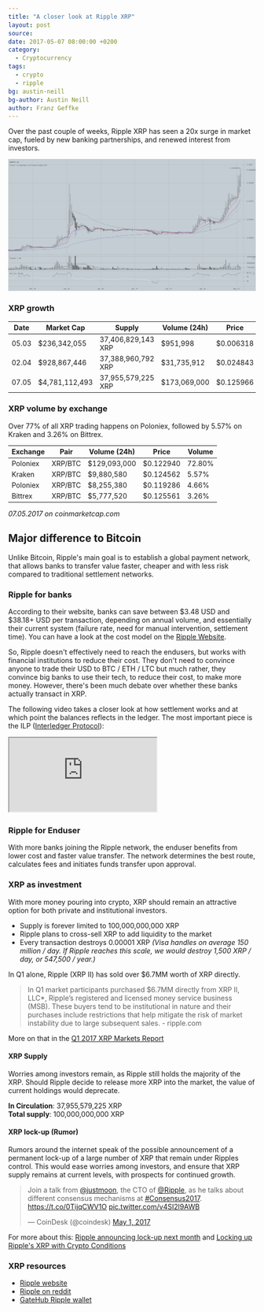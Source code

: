 ```yaml
---
title: "A closer look at Ripple XRP"
layout: post
source:
date: 2017-05-07 08:00:00 +0200
category:
  - Cryptocurrency
tags:
  - crypto
  - ripple
bg: austin-neill
bg-author: Austin Neill
author: Franz Geffke
---
```


Over the past couple of weeks, Ripple XRP has seen a 20x surge in market cap, fueled by new banking partnerships, and renewed interest from investors.

<img alt="Ripple cost savings" class="stock" src="/assets/content/2017/whats-up-with-ripple-xrp-this-may-2017_01.png">

### XRP growth

| Date  | Market Cap     | Supply             | Volume (24h) | Price     |
|-------|----------------|--------------------|--------------|-----------|
| 05.03 | $236,342,055   | 37,406,829,143 XRP | $951,998     | $0.006318 |
| 02.04 | $928,867,446   | 37,388,960,792 XRP | $31,735,912  | $0.024843 |
| 07.05 | $4,781,112,493 | 37,955,579,225 XRP | $173,069,000 | $0.125966 |

### XRP volume by exchange

Over 77% of all XRP trading happens on Poloniex, followed by 5.57% on Kraken and 3.26% on Bittrex.

| Exchange | Pair | Volume (24h) | Price | Volume |
|-------|----------------|--------------------|--------------|-----------|
| Poloniex | XRP/BTC | $129,093,000 | $0.122940 | 72.80% |
| Kraken | XRP/BTC | $9,880,580 | $0.124562 | 5.57% |
| Poloniex | XRP/BTC | $8,255,380 | $0.119286 | 4.66% |
| Bittrex | XRP/BTC | $5,777,520 | $0.125561 | 3.26% |

_07.05.2017 on coinmarketcap.com_

## Major difference to Bitcoin

Unlike Bitcoin, Ripple's main goal is to establish a global payment network, that allows banks to transfer value faster, cheaper and with less risk compared to traditional settlement networks.

### Ripple for banks

According to their website, banks can save between $3.48 USD and $38.18+ USD per transaction, depending on annual volume, and essentially their current system (failure rate, need for manual intervention, settlement time). You can have a look at the cost model on the [Ripple Website](https://ripple.com/cost-model/).

So, Ripple doesn't effectively need to reach the endusers, but works with financial institutions to reduce their cost. They don't need to convince anyone to trade their USD to BTC / ETH / LTC but much rather, they convince big banks to use their tech, to reduce their cost, to make more money. However, there's been much debate over whether these banks actually transact in XRP.

The following video takes a closer look at how settlement works and at which point the balances reflects in the ledger. The most important piece is the ILP ([Interledger Protocol](https://ripple.com/insights/implementing-the-interledger-protocol/)):

<div class="embed-responsive embed-responsive-16by9">
  <iframe class="embed-responsive-item" src="https://www.youtube.com/embed/5e2jDFL1kKI" allowfullscreen></iframe>
</div>

### Ripple for Enduser

With more banks joining the Ripple network, the enduser benefits from lower cost and faster value transfer. The network determines the best route, calculates fees and initiates funds transfer upon approval.

### XRP as investment

With more money pouring into crypto, XRP should remain an attractive option for both private and institutional investors.

- Supply is forever limited to 100,000,000,000 XRP
- Ripple plans to cross-sell XRP to add liquidity to the market
- Every transaction destroys 0.00001 XRP _(Visa handles on average 150 million / day. If Ripple reaches this scale, we would destroy 1,500 XRP / day, or 547,500 / year.)_

In Q1 alone, Ripple (XRP II) has sold over $6.7MM worth of XRP directly.

> In Q1 market participants purchased $6.7MM directly from XRP II, LLC*, Ripple’s registered and licensed money service business (MSB). These buyers tend to be institutional in nature and their purchases include restrictions that help mitigate the risk of market instability due to large subsequent sales. - ripple.com

More on that in the [Q1 2017 XRP Markets Report](https://ripple.com/insights/q1-2017-xrp-markets-report/)

#### XRP Supply

Worries among investors remain, as Ripple still holds the majority of the XRP. Should Ripple decide to release more XRP into the market, the value of current holdings would deprecate.

**In Circulation**: 37,955,579,225 XRP
<br>**Total supply**: 100,000,000,000 XRP

#### XRP lock-up (Rumor)

Rumors around the internet speak of the possible announcement of a permanent lock-up of a large number of XRP that remain under Ripples control. This would ease worries among investors, and ensure that XRP supply remains at current levels, with prospects for continued growth.

<blockquote class="twitter-tweet" data-cards="hidden" data-lang="en"><p lang="en" dir="ltr">Join a talk from <a href="https://twitter.com/justmoon">@justmoon</a>, the CTO of <a href="https://twitter.com/Ripple">@Ripple</a>, as he talks about different consensus mechanisms at <a href="https://twitter.com/hashtag/Consensus2017?src=hash">#Consensus2017</a>. <a href="https://t.co/0TijqCWV1O">https://t.co/0TijqCWV1O</a> <a href="https://t.co/v4SI2l9AWB">pic.twitter.com/v4SI2l9AWB</a></p>&mdash; CoinDesk (@coindesk) <a href="https://twitter.com/coindesk/status/859105209854906373">May 1, 2017</a></blockquote>
<script async src="//platform.twitter.com/widgets.js" charset="utf-8"></script>

For more about this: [Ripple announcing lock-up next month](https://bitcointalk.org/index.php?topic=1904801.0) and [Locking up Ripple's XRP with Crypto Conditions](https://www.xrpchat.com/topic/3339-locking-up-ripples-xrp-with-crypto-conditions/?page=3#comment-32058)

### XRP resources

- [Ripple website](https://ripple.com/)
- [Ripple on reddit](https://www.reddit.com/r/Ripple/)
- [GateHub Ripple wallet](https://gatehub.net/)
